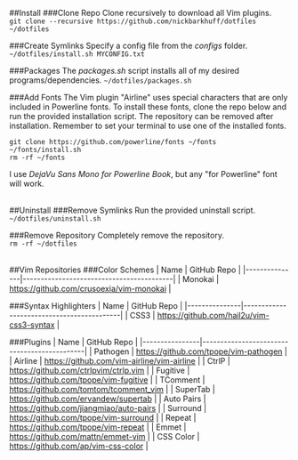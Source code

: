 ##Install
###Clone Repo
Clone recursively to download all Vim plugins.<br/>
`git clone --recursive https://github.com/nickbarkhuff/dotfiles ~/dotfiles`<br/>

###Create Symlinks
Specify a config file from the *configs* folder.<br/>
`~/dotfiles/install.sh MYCONFIG.txt`<br/>

###Packages
The *packages.sh* script installs all of my desired programs/dependencies.
`~/dotfiles/packages.sh`

###Add Fonts
The Vim plugin "Airline" uses special characters that are only included in Powerline fonts. To install these fonts, clone the repo below and run the provided installation script. The repository can be removed after installation. Remember to set your terminal to use one of the installed fonts.<br/>

`git clone https://github.com/powerline/fonts ~/fonts`<br/>
`~/fonts/install.sh`<br/>
`rm -rf ~/fonts`<br/>

I use *DejaVu Sans Mono for Powerline Book*, but any "for Powerline" font will work.<br/><br/>


##Uninstall
###Remove Symlinks
Run the provided uninstall script.<br/>
`~/dotfiles/uninstall.sh`<br/>

###Remove Repository
Completely remove the repository.<br/>
`rm -rf ~/dotfiles`<br/><br/>


##Vim Repositories
###Color Schemes
| Name          | GitHub Repo                              |
|---------------|------------------------------------------|
| Monokai       | https://github.com/crusoexia/vim-monokai |

###Syntax Highlighters
| Name          | GitHub Repo                               |
|---------------|-------------------------------------------|
| CSS3          | https://github.com/hail2u/vim-css3-syntax |

###Plugins
| Name           | GitHub Repo                                 |
|----------------|---------------------------------------------|
| Pathogen       | https://github.com/tpope/vim-pathogen       |
| Airline        | https://github.com/vim-airline/vim-airline  |
| CtrlP          | https://github.com/ctrlpvim/ctrlp.vim       |
| Fugitive       | https://github.com/tpope/vim-fugitive       |
| TComment       | https://github.com/tomtom/tcomment_vim      |
| SuperTab       | https://github.com/ervandew/supertab        |
| Auto Pairs     | https://github.com/jiangmiao/auto-pairs     |
| Surround       | https://github.com/tpope/vim-surround       |
| Repeat         | https://github.com/tpope/vim-repeat         |
| Emmet          | https://github.com/mattn/emmet-vim          |
| CSS Color      | https://github.com/ap/vim-css-color         |
